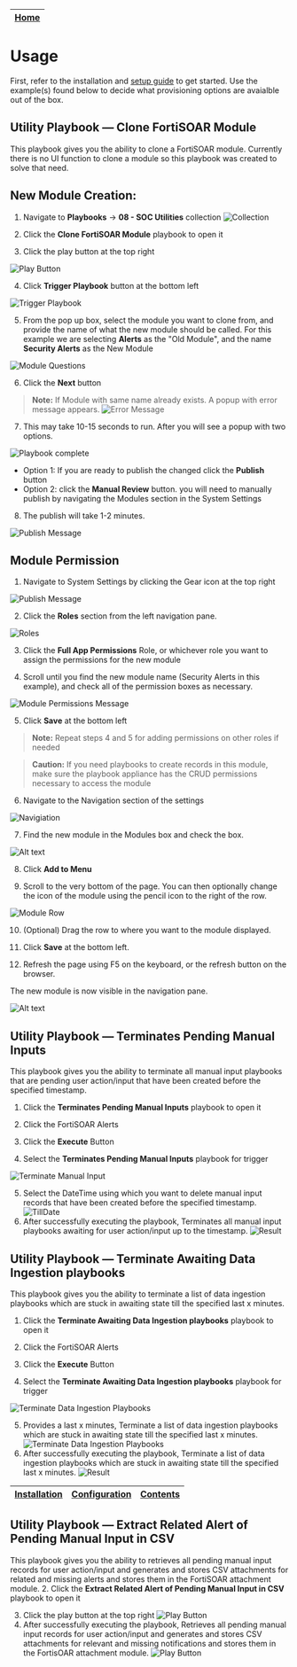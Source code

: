 | [Home](../README.md) |
|----------------------|

# Usage
First, refer to the installation and [setup guide](setup.md) to get started. Use the example(s) found below to decide what provisioning options are avaialble out of the box.

## Utility Playbook &mdash; Clone FortiSOAR Module
This playbook gives you the ability to clone a FortiSOAR module. Currently there is no UI function to clone a module so this playbook was created to solve that need.

## New Module Creation:

1. Navigate to **Playbooks** -> **08 - SOC Utilities** collection
![Collection](./res/Collection.png)

2. Click the  **Clone FortiSOAR Module** playbook to open it
3. Click the play button at the top right

![Play Button](./res/play_button.png)

4. Click **Trigger Playbook** button at the bottom left

![Trigger Playbook](./res/trigger_playbook.png)

5. From the pop up box, select the module you want to clone from, and provide the name of what the new module should be called. For this example we are selecting **Alerts** as the "Old Module", and the name **Security Alerts** as the New Module

![Module Questions](./res/module_input_questions.png)

6. Click the **Next** button
> **Note:** If Module with same name already exists. A popup with error message appears.
![Error Message](./res/error_message.png)

7. This may take 10-15 seconds to run. After you will see a popup with two options.

![Playbook complete](./res/playbook_complete_dialog.png)

 - Option 1: If you are ready to publish the changed click the **Publish** button
 - Option 2: click the **Manual Review** button. you will need to manually publish by navigating the Modules section in the System Settings

8. The publish will take 1-2 minutes.

![Publish Message](./res/publish_message.png)

## Module Permission

1.  Navigate to System Settings by clicking the Gear icon at the top right

![Publish Message](./res/system_settings.png)

2.   Click the **Roles** section from the left navigation pane.

![Roles](./res/roles.png)

3.   Click the **Full App Permissions** Role, or whichever role you want to assign the permissions for the new module

4.   Scroll until you find the new module name (Security Alerts in this example), and check all of the permission boxes as necessary.

![Module Permissions Message](./res/module_permissions.png)

5.   Click **Save** at the bottom left

> **Note:** Repeat steps 4 and 5 for adding permissions on other roles if needed

> **Caution:** If you need playbooks to create records in this module, make sure the playbook appliance has the CRUD permissions necessary to access the module

6.   Navigate to the Navigation section of the settings

![Navigiation](./res/navigation.png)

7.  Find the new module in the Modules box and check the box.

![Alt text](./res/modules_box.png)

8. Click **Add to Menu**

9. Scroll to the very bottom of the page. You can then optionally change the icon of the module using the pencil icon to the right of the row.

![Module Row](./res/module_row.png)

10.  (Optional) Drag the row to where you want to the module displayed.

11.  Click **Save** at the bottom left.
12.  Refresh the page using F5 on the keyboard, or the refresh button on the browser.

The new module is now visible in the navigation pane.

![Alt text](./res/navigation_icon.png)

## Utility Playbook &mdash; Terminates Pending Manual Inputs
This playbook gives you the ability to terminate all manual input playbooks that are pending user action/input that have been created before the specified timestamp.


1. Click the  **Terminates Pending Manual Inputs** playbook to open it

2. Click the FortiSOAR Alerts

3. Click the **Execute** Button

4. Select the **Terminates Pending Manual Inputs** playbook for trigger

![Terminate Manual Input](./res/trigger_terminate_manual_input.png)

5. Select the DateTime using which you want to delete manual input records that have been created before the specified timestamp.
![TillDate](./res/till_date.png)
6. After successfully executing the playbook, Terminates all manual input playbooks awaiting for user action/input up to the timestamp.
![Result](./res/output_teminates_manual_input_playbooks.png)


## Utility Playbook &mdash; Terminate Awaiting Data Ingestion playbooks
This playbook gives you the ability to terminate a list of data ingestion playbooks which are stuck in awaiting state till the specified last x minutes.

1. Click the  **Terminate Awaiting Data Ingestion playbooks** playbook to open it

2. Click the FortiSOAR Alerts

3. Click the **Execute** Button

4. Select the **Terminate Awaiting Data Ingestion playbooks** playbook for trigger

![Terminate Data Ingestion Playbooks](./res/terminate_dl_playbooks.png)

5. Provides a last x minutes, Terminate a list of data ingestion playbooks which are stuck in awaiting state till the specified last x minutes.
![Terminate Data Ingestion Playbooks](./res/last_x_minute.png)
6. After successfully executing the playbook, Terminate a list of data ingestion playbooks which are stuck in awaiting state till the specified last x minutes.
![Result](./res/output_terminate_dl_playbooks.png)

| [Installation](./setup.md#installation) | [Configuration](./setup.md#configuration) | [Contents](./contents.md) |
|-----------------------------------------|-------------------------------------------|---------------------------|

## Utility Playbook &mdash; Extract Related Alert of Pending Manual Input in CSV
This playbook gives you the ability to retrieves all pending manual input records for user action/input and generates and stores CSV attachments for related and missing alerts and stores them in the FortiSOAR attachment module.
2. Click the  **Extract Related Alert of Pending Manual Input in CSV** playbook to open it

3. Click the play button at the top right
![Play Button](./res/play_button.png)
5. After successfully executing the playbook, Retrieves all pending manual input records for user action/input and generates and stores CSV attachments for relevant and missing notifications and stores them in the FortisOAR attachment module.
![Play Button](./res/csv_attachment.png)


